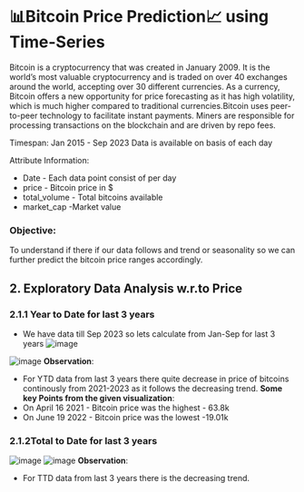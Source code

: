 # 📊Bitcoin Price Prediction📈 using Time-Series
Bitcoin is a cryptocurrency that was created in January 2009. It is the world’s most valuable cryptocurrency and is traded on over 40 exchanges around the world, accepting over 30 different currencies. As a currency, Bitcoin offers a new opportunity for price forecasting as it has high volatility, which is much higher compared to traditional currencies.Bitcoin uses peer-to-peer technology to facilitate instant payments. Miners are responsible for processing transactions on the blockchain and are driven by repo fees.

Timespan: Jan 2015 - Sep 2023
Data is available on basis of each day

Attribute Information:
- Date - Each data point consist of per day
- price - Bitcoin price in $
- total_volume - Total bitcoins available
- market_cap -Market value
### Objective:
To understand if there if our data follows and trend or seasonality so we can further predict the bitcoin price ranges accordingly.

## 2. Exploratory Data Analysis w.r.to Price
### 2.1.1 Year to Date for last 3 years
- We have data till Sep 2023 so lets calculate from Jan-Sep for last 3 years
![image](https://github.com/nihar-max/bitcoin-price-prediction/assets/61958476/22fb905d-a286-405f-a5f1-36af267e3fe2)

![image](https://github.com/nihar-max/bitcoin-price-prediction/assets/61958476/d026a149-697c-456e-b5f6-3d862720ae24)
**Observation**:
- For YTD data from last 3 years there quite decrease in price of bitcoins continously from 2021-2023 as it follows the decreasing trend.
 **Some key Points from the given visualization**:
-  On April 16 2021 - Bitcoin price was the highest - 63.8k
-  On June 19 2022 - Bitcoin price was the lowest  -19.01k

### 2.1.2Total to Date for last 3 years
![image](https://github.com/nihar-max/bitcoin-price-prediction/assets/61958476/f86213e9-f792-459b-a7ad-6da0651b1806)
![image](https://github.com/nihar-max/bitcoin-price-prediction/assets/61958476/106129db-fa97-42f1-b72f-ee92537e4c8c)
**Observation**:
- For TTD data from last 3 years there is the decreasing trend.


